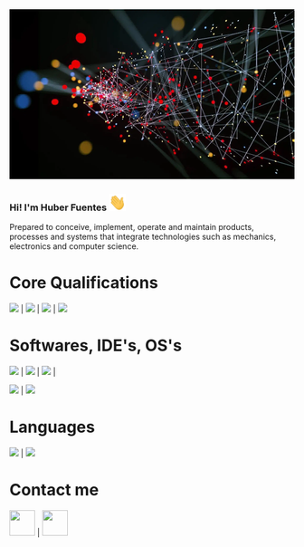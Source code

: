 <img src="https://github.com/Hark0616/Hark0616/blob/main/Images/fondo.png" width="1000" height="300">


### Hi! I'm Huber Fuentes <img src="https://github.com/Hark0616/Hark0616/blob/main/Images/Hi.gif" width="30" height="30">

Prepared to conceive, implement, operate and maintain products, processes and systems that integrate technologies such as mechanics, electronics and computer science.

# Core Qualifications

<img src="https://img.shields.io/badge/-Python-brightgreen"> | <img src="https://img.shields.io/badge/-Pandas-blue"> | <img src="https://img.shields.io/badge/-MySQL-lightgrey"> | <img src="https://img.shields.io/badge/-Terminal-orange">

# Softwares, IDE's, OS's

<img src="https://img.shields.io/badge/-VSCode-brightgreen"> | <img src="https://img.shields.io/badge/-Android%20Studio-green"> | <img src="https://img.shields.io/badge/-Unity-yellow"> |

<img src="https://img.shields.io/badge/-Windows-blue"> | <img src="https://img.shields.io/badge/-MacOS-lightgrey">

# Languages

<img src="https://img.shields.io/badge/-Spanish-blue"> | <img src="https://img.shields.io/badge/-English-red">

# Contact me
   
<a href="https://www.linkedin.com/in/huber-fuentes/" target="_blank"><img src="https://image.flaticon.com/icons/png/512/174/174857.png" height="45" width="45"></a> | <a href="https://www.instagram.com/hub_i6/" target="_blank"><img src="https://image.flaticon.com/icons/png/512/174/174855.png" height="45" width="45"></a>
